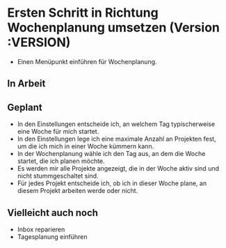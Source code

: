 # Ersten Schritt in Richtung Wochenplanung umsetzen (Version :VERSION)

- Einen Menüpunkt einführen für Wochenplanung.

## In Arbeit

## Geplant

- In den Einstellungen entscheide ich, an welchem Tag typischerweise eine Woche für mich startet.
- In den Einstellungen lege ich eine maximale Anzahl an Projekten fest, um die ich mich in einer Woche kümmern kann.
- In der Wochenplanung wähle ich den Tag aus, an dem die Woche startet, die ich planen möchte.
- Es werden mir alle Projekte angezeigt, die in der Woche aktiv sind und nicht stummgeschaltet sind.
- Für jedes Projekt entscheide ich, ob ich in dieser Woche plane, an diesem Projekt arbeiten werde oder nicht.

## Vielleicht auch noch

- Inbox reparieren
- Tagesplanung einführen
